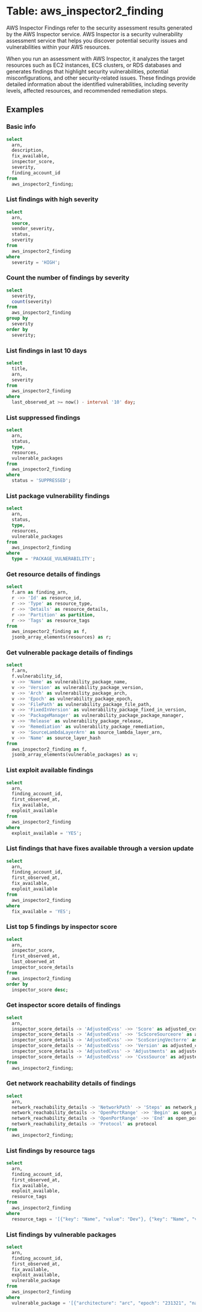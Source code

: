 # Table: aws_inspector2_finding

AWS Inspector Findings refer to the security assessment results generated by the AWS Inspector service. AWS Inspector is a security vulnerability assessment service that helps you discover potential security issues and vulnerabilities within your AWS resources.

When you run an assessment with AWS Inspector, it analyzes the target resources such as EC2 instances, ECS clusters, or RDS databases and generates findings that highlight security vulnerabilities, potential misconfigurations, and other security-related issues. These findings provide detailed information about the identified vulnerabilities, including severity levels, affected resources, and recommended remediation steps.

## Examples

### Basic info

```sql
select
  arn,
  description,
  fix_available,
  inspector_score,
  severity,
  finding_account_id
from
  aws_inspector2_finding;
```

### List findings with high severity

```sql
select
  arn,
  source,
  vendor_severity,
  status,
  severity
from
  aws_inspector2_finding
where
  severity = 'HIGH';
```

### Count the number of findings by severity

```sql
select
  severity,
  count(severity)
from
  aws_inspector2_finding
group by
  severity
order by
  severity;
```

### List findings in last 10 days

```sql
select
  title,
  arn,
  severity
from
  aws_inspector2_finding
where
  last_observed_at >= now() - interval '10' day;
```

### List suppressed findings

```sql
select
  arn,
  status,
  type,
  resources,
  vulnerable_packages
from
  aws_inspector2_finding
where
  status = 'SUPPRESSED';
```

### List package vulnerability findings

```sql
select
  arn,
  status,
  type,
  resources,
  vulnerable_packages
from
  aws_inspector2_finding
where
  type = 'PACKAGE_VULNERABILITY';
```

### Get resource details of findings

```sql
select
  f.arn as finding_arn,
  r ->> 'Id' as resource_id,
  r ->> 'Type' as resource_type,
  r ->> 'Details' as resource_details,
  r ->> 'Partition' as partition,
  r ->> 'Tags' as resource_tags
from
  aws_inspector2_finding as f,
  jsonb_array_elements(resources) as r;
```

### Get vulnerable package details of findings

```sql
select
  f.arn,
  f.vulnerability_id,
  v ->> 'Name' as vulnerability_package_name,
  v ->> 'Version' as vulnerability_package_version,
  v ->> 'Arch' as vulnerability_package_arch,
  v ->> 'Epoch' as vulnerability_package_epoch,
  v ->> 'FilePath' as vulnerability_package_file_path,
  v ->> 'FixedInVersion' as vulnerability_package_fixed_in_version,
  v ->> 'PackageManager' as vulnerability_package_package_manager,
  v ->> 'Release' as vulnerability_package_release,
  v ->> 'Remediation' as vulnerability_package_remediation,
  v ->> 'SourceLambdaLayerArn' as source_lambda_layer_arn,
  v ->> 'Name' as source_layer_hash
from
  aws_inspector2_finding as f,
  jsonb_array_elements(vulnerable_packages) as v;
```

### List exploit available findings

```sql
select
  arn,
  finding_account_id,
  first_observed_at,
  fix_available,
  exploit_available
from
  aws_inspector2_finding
where
  exploit_available = 'YES';
```

### List findings that have fixes available through a version update

```sql
select
  arn,
  finding_account_id,
  first_observed_at,
  fix_available,
  exploit_available
from
  aws_inspector2_finding
where
  fix_available = 'YES';
```

### List top 5 findings by inspector score

```sql
select
  arn,
  inspector_score,
  first_observed_at,
  last_observed_at
  inspector_score_details
from
  aws_inspector2_finding
order by
  inspector_score desc;
```

### Get inspector score details of findings

```sql
select
  arn,
  inspector_score_details -> 'AdjustedCvss' ->> 'Score' as adjusted_cvss_score,
  inspector_score_details -> 'AdjustedCvss' ->> 'ScScoreSourceore' as adjusted_cvss_source_score,
  inspector_score_details -> 'AdjustedCvss' ->> 'ScoScoringVectorre' as adjusted_cvss_scoring_vector,
  inspector_score_details -> 'AdjustedCvss' ->> 'Version' as adjusted_cvss_version,
  inspector_score_details -> 'AdjustedCvss' -> 'Adjustments' as adjusted_cvss_adjustments,
  inspector_score_details -> 'AdjustedCvss' ->> 'CvssSource' as adjusted_cvss_cvss_source
from
  aws_inspector2_finding;
```

### Get network reachability details of findings

```sql
select
  arn,
  network_reachability_details -> 'NetworkPath' -> 'Steps' as network_pathsteps,
  network_reachability_details -> 'OpenPortRange' ->> 'Begin' as open_port_range_begin,
  network_reachability_details -> 'OpenPortRange' ->> 'End' as open_port_range_end,
  network_reachability_details -> 'Protocol' as protocol
from
  aws_inspector2_finding;
```

### List findings by resource tags

```sql
select
  arn,
  finding_account_id,
  first_observed_at,
  fix_available,
  exploit_available,
  resource_tags
from
  aws_inspector2_finding
where
  resource_tags = '[{"key": "Name", "value": "Dev"}, {"key": "Name", "value": "Prod"}]';
```

### List findings by vulnerable packages

```sql
select
  arn,
  finding_account_id,
  first_observed_at,
  fix_available,
  exploit_available,
  vulnerable_package
from
  aws_inspector2_finding
where
  vulnerable_package = '[{"architecture": "arc", "epoch": "231321", "name": "myVulere", "release": "v0.2.0", "sourceLambdaLayerArn": "arn:aws:lambda:us-west-2:123456789012:layer:my-layer:1", "sourceLayerHash": "dbasjkhda872", "version": "v0.1.0"}]';
```